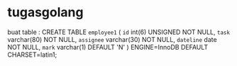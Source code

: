 # tugasgolang

buat table :
CREATE TABLE `employee1` (
  `id` int(6) UNSIGNED NOT NULL,
  `task` varchar(80) NOT NULL,
  `assignee` varchar(30) NOT NULL,
  `dateline` date NOT NULL,
  `mark` varchar(1) DEFAULT 'N'
) ENGINE=InnoDB DEFAULT CHARSET=latin1;
